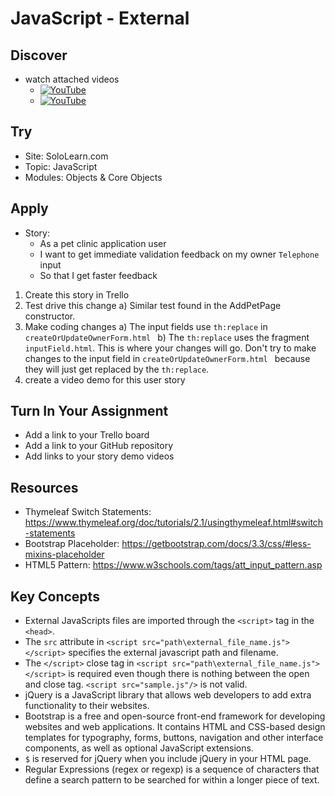 # JavaScript - External

## Discover
-  watch attached videos
	- [![YouTube](https://i.ytimg.com/vi/IKNkkzmsbzg/default.jpg)](https://www.youtube.com/watch?v=IKNkkzmsbzg)
	- [![YouTube](https://i.ytimg.com/vi/7DG3kCDx53c/default.jpg)](https://www.youtube.com/watch?v=7DG3kCDx53c)

## Try
- Site: SoloLearn.com
- Topic: JavaScript
- Modules: Objects & Core Objects

## Apply
- Story: 
	- As a pet clinic application user
	- I want to get immediate validation feedback on my owner `Telephone` input 
	- So that I get faster feedback

1) Create this story in Trello
2) Test drive this change
a) Similar test found in the AddPetPage constructor.
3) Make coding changes
a) The input fields use `th:replace` in `createOrUpdateOwnerForm.html `
b) The `th:replace` uses the fragment `inputField.html`. This is where your changes will go. Don't try to make changes to the input field in `createOrUpdateOwnerForm.html ` because they will just get replaced by the `th:replace`.
4) create a video demo for this user story

## Turn In Your Assignment
- Add a link to your Trello board
- Add a link to your GitHub repository
- Add links to your story demo videos

## Resources
- Thymeleaf Switch Statements: https://www.thymeleaf.org/doc/tutorials/2.1/usingthymeleaf.html#switch-statements
- Bootstrap Placeholder: https://getbootstrap.com/docs/3.3/css/#less-mixins-placeholder
- HTML5 Pattern: https://www.w3schools.com/tags/att_input_pattern.asp

## Key Concepts
- External JavaScripts files are imported through the `<script>` tag in the `<head>`.
- The `src` attribute in `<script src="path\external_file_name.js"></script>` specifies the external javascript path and filename.
- The `</script>` close tag in `<script src="path\external_file_name.js"></script>` is required even though there is nothing between the open and close tag.  `<script src="sample.js"/>` is not valid.
- jQuery is a JavaScript library that allows web developers to add extra functionality to their websites.
- Bootstrap is a free and open-source front-end framework for developing websites and web applications. It contains HTML and CSS-based design templates for typography, forms, buttons, navigation and other interface components, as well as optional JavaScript extensions.
- `$` is reserved for jQuery when you include jQuery in your HTML page.
- Regular Expressions (regex or regexp) is a sequence of characters that define a search pattern to be searched for within a longer piece of text.
